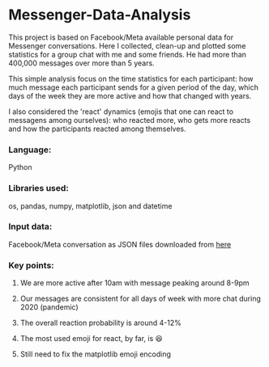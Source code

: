 # Messenger-Data-Analysis

This project is based on Facebook/Meta available personal data for Messenger conversations.
Here I collected, clean-up and plotted some statistics for a group chat with me and some friends. He had more than 400,000 messages over more than 5 years.

This simple analysis focus on the time statistics for each participant: how much message each participant sends for a given period of the day, which days of the week they are more active and how that changed with years.

I also considered the 'react' dynamics (emojis that one can react to messagens among ourselves): who reacted more, who gets more reacts and how the participants reacted among themselves.

### Language:
Python

### Libraries used:
os, pandas, numpy, matplotlib, json and datetime

### Input data:
Facebook/Meta conversation as JSON files downloaded from [here](https://www.facebook.com/help/212802592074644/?helpref=uf_share)

### Key points:
1) We are more active after 10am with message peaking around 8-9pm

2) Our messages are consistent for all days of week with more chat during 2020 (pandemic)

3) The overall reaction probability is around 4-12%

4) The most used emoji for react, by far, is 😆

5) Still need to fix the matplotlib emoji encoding
